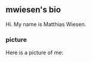 ## mwiesen's bio

Hi. My name is Matthias Wiesen.

### picture

Here is a picture of me:

[](https://github.com/mwiesen)
